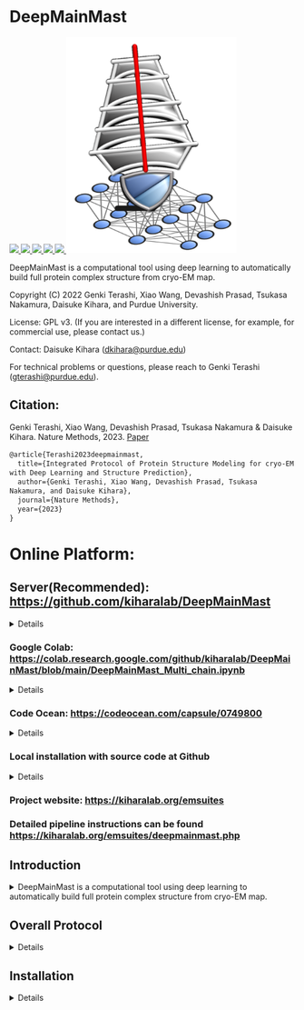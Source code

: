 # DeepMainMast

<a href="https://github.com/marktext/marktext/releases/latest">
   <img src="https://img.shields.io/badge/DeepMainMast-v1.0.0-green">
   <img src="https://img.shields.io/badge/platform-Linux%20%7C%20Mac%20-green">
   <img src="https://img.shields.io/badge/Language-python3-green">
   <img src="https://img.shields.io/badge/dependencies-tested-green">
   <img src="https://img.shields.io/badge/licence-GNU-green">
</a>  

<img src="DeepMainMast_Logo.png" height=380 width=300/>

DeepMainMast is a computational tool using deep learning to automatically build full protein complex structure from cryo-EM map.  

Copyright (C) 2022 Genki Terashi, Xiao Wang, Devashish Prasad, Tsukasa Nakamura, Daisuke Kihara, and Purdue University. 

License: GPL v3. (If you are interested in a different license, for example, for commercial use, please contact us.) 

Contact: Daisuke Kihara (dkihara@purdue.edu)

For technical problems or questions, please reach to Genki Terashi (gterashi@purdue.edu).

## Citation:

Genki Terashi, Xiao Wang, Devashish Prasad, Tsukasa Nakamura & Daisuke Kihara. Nature Methods, 2023.
[Paper]()
```
@article{Terashi2023deepmainmast,   
  title={Integrated Protocol of Protein Structure Modeling for cryo-EM with Deep Learning and Structure Prediction},   
  author={Genki Terashi, Xiao Wang, Devashish Prasad, Tsukasa Nakamura, and Daisuke Kihara},    
  journal={Nature Methods},    
  year={2023}    
}   
```

# Online Platform:

## Server(Recommended): https://github.com/kiharalab/DeepMainMast
<details>
We have four publicly available platforms, which basically offer similar functionality.
Input: cryo-EM map+sequence file. Output: modeled protein structure. The input and output are the same across all platforms.
</details>

### Google Colab: https://colab.research.google.com/github/kiharalab/DeepMainMast/blob/main/DeepMainMast_Multi_chain.ipynb
<details> 
   Step-by-step instructions are available. For free user, colab has 4-hour running time limit and may not work for large structures (>=1000 residues).
</details>

### Code Ocean: https://codeocean.com/capsule/0749800
<details> 
   Free online platform for easy usage. For academic users, CodeOcean has 10-hour running time limit per month.
</details>

### Local installation with source code at Github
<details>
Full code is available here and it is easier for user to modify to develop their own tools.
</details>

### Project website: https://kiharalab.org/emsuites
### Detailed pipeline instructions can be found https://kiharalab.org/emsuites/deepmainmast.php

## Introduction
<details>
   <summary>DeepMainMast is a computational tool using deep learning to automatically build full protein complex structure from cryo-EM map. </summary>
Structure modeling from maps is an indispensable step for studying proteins and their complexes with cryogenic electron microscopy (cryo-EM). Although the resolution of determined cryo-EM maps has generally improved, there are still many cases where tracing protein main-chains is difficult, even in maps determined at a near atomic resolution. Here, we have developed a protein structure modeling method, called DeepMainmast, which employs deep learning to capture the local map features of amino acids and atoms to assist main-chain tracing. Moreover, since Alphafold2 demonstrates high accuracy in protein structure prediction, we have integrated complementary strengths of de novo density tracing using deep learning with Alphafold2’s structure modeling to achieve even higher accuracy than each method alone. Additionally, the protocol is able to accurately assign chain identity to the structure models of homo-multimers.![image](https://github.com/kiharalab/dmm/assets/50850224/f04a5a46-7cd0-4961-a1c4-e7e044ea8870)

</details>

## Overall Protocol 
<details>
(1) Detecting amino-acid types and atom types using deep learning (Emap2sf). The image on the left shows the detected atom types (Ca atom: green, carbon: orange, and nitrogen: light blue). The image on the right shows the detected amino acid types in different colors. <br>
(2) Tracing Ca path and assigning the target sequence using the Vehicle Routing Problem Solver and the Dynamic Programming algorithm. Different parameter combinations are used. <br>
(3) Assembling Ca fragments using the Constraint Problem (CP) Solver. Colors indicate chain IDs. <br>
(4) Combining Ca models built under different parameter combinations using the CP Solver. Colors indicate the direction of chains from blue to red for the N-terminal to the C-terminal residues. <br>
(5) Full-atom building and refinement using PULCHRA and Rosetta-CM. <br>
(6) Scoring generated full-atom models based on the DAQ(AA) score and the DOT score.<br>
 
<p align="center">
  <img src="dmm_pipeline.png" alt="DeepMainMast framework" width="70%">
</p>
</details>

## Installation
<details>

### System Requirements
CPU: >=8 cores <br>
Memory (RAM): >=50Gb. For maps with more than 3,000 residues, memory space should be higher than 200GB. <br>
GPU: any GPU supports CUDA with at least 12GB memory. <br>
GPU is required for DeepMainMast and no CPU version is available for CryoREAD since it is too slow.

## Installation Instructions
### 1. [`Install git`](https://git-scm.com/book/en/v2/Getting-Started-Installing-Git) 
### 2. Clone the repository in your computer 
```
git clone  https://github.com/kiharalab/DeepMainMast.git && cd DeepMainMast
```

### 3. Build dependencies.   
You have two options to install dependency on your computer:
#### 3.2 Install with anaconda (Recommended)
##### 3.2.1 [`install anaconda`](https://www.anaconda.com/download). 
##### 3.2.2 Install dependency in the command line
Make sure you are in the DeepMainMast directory and then run 
```
conda env create -f environment.yml
```
Each time when you want to run this software, simply activate the environment by
```
conda activate deepmainmast
conda deactivate(when you want to exit) 
```

### 4. Compile C packages
Run the following command:
```
bash make_c_programs.sh
```


</details>


